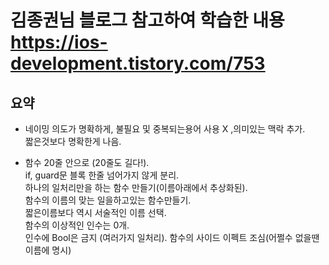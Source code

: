 # 김종권님 블로그 참고하여 학습한 내용 https://ios-development.tistory.com/753

## 요약
- 네이밍
의도가 명확하게, 불필요 및 중복되는용어 사용 X ,의미있는 맥락 추가.   
짧은것보다 명확한게 나음.    
    
- 함수
20줄 안으로 (20줄도 길다!).    
if, guard문 블록 한줄 넘어가지 않게 분리.       
하나의 일처리만을 하는 함수 만들기(이름아래에서 추상화된).    
함수의 이름의 맞는 일을하고있는 함수만들기.    
짧은이름보다 역시 서술적인 이름 선택.   
함수의 이상적인 인수는 0개.   
인수에 Bool은 금지 (여러가지 일처리).
함수의 사이드 이펙트 조심(어쩔수 없을땐 이름에 명시)
   
